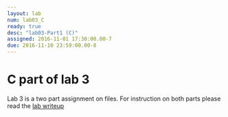 ```yaml
---
layout: lab
num: lab03_C
ready: true
desc: "lab03-Part1 (C)"
assigned: 2016-11-01 17:30:00.00-7
due: 2016-11-10 23:59:00.00-8
---
```




# C part of lab 3 

Lab 3 is a two part assignment on files.
For instruction on both parts please read the [lab writeup](/lab/lab03/fileiolab.pdf)
